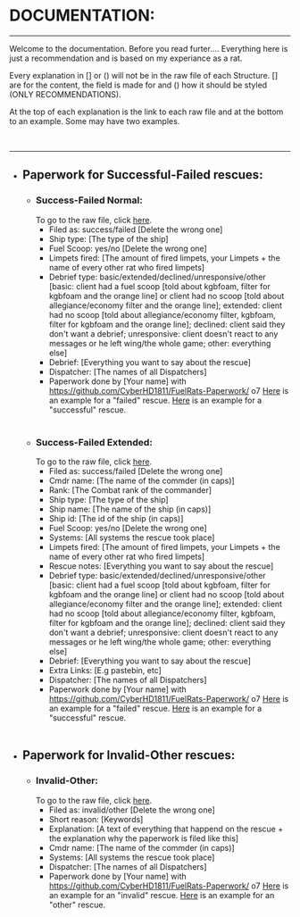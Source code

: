 # DOCUMENTATION:

---

Welcome to the documentation. Before you read furter.... Everything here is just a recommendation and is based on my experiance as a rat.

Every explanation in [] or () will not be in the raw file of each Structure. [] are for the content, the field is made for and () how it should be styled (ONLY RECOMMENDATIONS).

At the top of each explanation is the link to each raw file and at the bottom to an example. Some may have two examples.

<br>

---

- ## Paperwork for Successful-Failed rescues:
    - ### Success-Failed Normal:
        To go to the raw file, click [here](https://github.com/CyberHD1811/FuelRats-Paperwork/blob/master/Paperwork/success-failed/pw.sf.txt).
        - Filed as: success/failed [Delete the wrong one]
        - Ship type: [The type of the ship]
        - Fuel Scoop: yes/no [Delete the wrong one]
        - Limpets fired: [The amount of fired limpets, your Limpets + the name of every other rat who fired limpets]
        - Debrief type: basic/extended/declined/unresponsive/other [basic: client had a fuel scoop [told about kgbfoam, filter for kgbfoam and the orange line] or client had no scoop [told about allegiance/economy filter and the orange line]; extended: client had no scoop [told about allegiance/economy filter, kgbfoam, filter for kgbfoam and the orange line]; declined: client said they don't want a debrief; unresponsive: client doesn't react to any messages or he left wing/the whole game; other: everything else]
        - Debrief: [Everything you want to say about the rescue]
        - Dispatcher: [The names of all Dispatchers]
        - Paperwork done by [Your name] with https://github.com/CyberHD1811/FuelRats-Paperwork/ o7
        [Here](https://github.com/CyberHD1811/FuelRats-Paperwork/blob/master/Paperwork/Examples/success-failed/pw.f.txt) is an example for a "failed" rescue.
        [Here](https://github.com/CyberHD1811/FuelRats-Paperwork/blob/master/Paperwork/Examples/success-failed/pw.s.txt) is an example for a "successful" rescue.

    <br>
    
    - ### Success-Failed Extended:
        To go to the raw file, click [here](https://github.com/CyberHD1811/FuelRats-Paperwork/blob/master/Paperwork/success-failed/pw.sf.extended.txt).
        - Filed as: success/failed [Delete the wrong one]
        - Cmdr name: [The name of the commder (in caps)]
        - Rank: [The Combat rank of the commander]
        - Ship type: [The type of the ship]
        - Ship name: [The name of the ship (in caps)]
        - Ship id: [The id of the ship (in caps)]
        - Fuel Scoop: yes/no [Delete the wrong one]
        - Systems: [All systems the rescue took place]
        - Limpets fired: [The amount of fired limpets, your Limpets + the name of every other rat who fired limpets]
        - Rescue notes: [Everything you want to say about the rescue]
        - Debrief type: basic/extended/declined/unresponsive/other [basic: client had a fuel scoop [told about kgbfoam, filter for kgbfoam and the orange line] or client had no scoop [told about allegiance/economy filter and the orange line]; extended: client had no scoop [told about allegiance/economy filter, kgbfoam, filter for kgbfoam and the orange line]; declined: client said they don't want a debrief; unresponsive: client doesn't react to any messages or he left wing/the whole game; other: everything else]
        - Debrief: [Everything you want to say about the rescue]
        - Extra Links: [E.g pastebin, etc]
        - Dispatcher: [The names of all Dispatchers]
        - Paperwork done by [Your name] with https://github.com/CyberHD1811/FuelRats-Paperwork/ o7
        [Here](https://github.com/CyberHD1811/FuelRats-Paperwork/blob/master/Paperwork/Examples/success-failed/pw.f.extended.txt) is an example for a "failed" rescue.
        [Here](https://github.com/CyberHD1811/FuelRats-Paperwork/blob/master/Paperwork/Examples/success-failed/pw.s.extended.txt) is an example for a "successful" rescue.

    <br>

- ## Paperwork for Invalid-Other rescues:
    - ### Invalid-Other:
        To go to the raw file, click [here](https://github.com/CyberHD1811/FuelRats-Paperwork/blob/master/Paperwork/invalid-other/pw.io.txt).
        - Filed as: invalid/other [Delete the wrong one]
        - Short reason: [Keywords]
        - Explanation: [A text of everything that happend on the rescue + the explanation why the paperwork is filed like this]
        - Cmdr name: [The name of the commder (in caps)]
        - Systems: [All systems the rescue took place]
        - Dispatcher: [The names of all Dispatchers]
        - Paperwork done by [Your name] with https://github.com/CyberHD1811/FuelRats-Paperwork/ o7
        [Here](https://github.com/CyberHD1811/FuelRats-Paperwork/blob/master/Paperwork/Examples/invalid-other/pw.i.txt) is an example for an "invalid" rescue.
        [Here](https://github.com/CyberHD1811/FuelRats-Paperwork/blob/master/Paperwork/Examples/invalid-other/pw.o.txt) is an example for an "other" rescue.